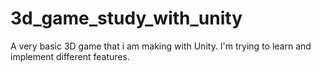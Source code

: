# 3d_game_study_with_unity
A very basic 3D game that i am making with Unity. I'm trying to learn and implement different features.
